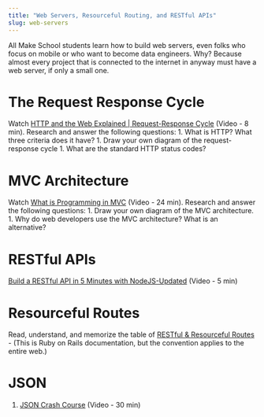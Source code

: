 ```yaml
---
title: "Web Servers, Resourceful Routing, and RESTful APIs"
slug: web-servers
---
```


All Make School students learn how to build web servers, even folks who focus on mobile or who want to become data engineers. Why? Because almost every project that is connected to the internet in anyway must have a web server, if only a small one.

# The Request Response Cycle

Watch [HTTP and the Web Explained | Request-Response Cycle](https://www.youtube.com/watch?v=eesqK59rhGA) (Video - 8 min). Research and answer the following questions:
    1. What is HTTP? What three criteria does it have?
    1. Draw your own diagram of the request-response cycle
    1. What are the standard HTTP status codes?


# MVC Architecture

Watch [What is Programming in MVC](https://www.youtube.com/watch?v=1IsL6g2ixak) (Video - 24 min). Research and answer the following questions:
    1. Draw your own diagram of the MVC architecture.
    1. Why do web developers use the MVC architecture? What is an alternative?


# RESTful APIs

[Build a RESTful API in 5 Minutes with NodeJS-Updated](https://www.youtube.com/watch?v=p-x6WdwaJco) (Video - 5 min)


# Resourceful Routes

Read, understand, and memorize the table of [RESTful & Resourceful Routes](http://guides.rubyonrails.org/v2.3/routing.html#restful-routing-the-rails-default) - (This is Ruby on Rails documentation, but the convention applies to the entire web.)


# JSON

1. [JSON Crash Course](https://www.youtube.com/watch?v=wI1CWzNtE-M) (Video - 30 min)
